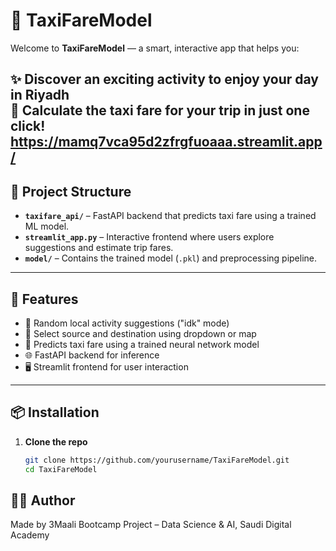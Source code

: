 # 🚕 TaxiFareModel

Welcome to **TaxiFareModel** — a smart, interactive app that helps you:

✨ **Discover an exciting activity** to enjoy your day in Riyadh  
🚖 **Calculate the taxi fare** for your trip in just one click!
https://mamq7vca95d2zfrgfuoaaa.streamlit.app/
---

## 🔧 Project Structure

- **`taxifare_api/`** – FastAPI backend that predicts taxi fare using a trained ML model.
- **`streamlit_app.py`** – Interactive frontend where users explore suggestions and estimate trip fares.
- **`model/`** – Contains the trained model (`.pkl`) and preprocessing pipeline.

---

## 🚀 Features

- 🎯 Random local activity suggestions ("idk" mode)
- 📍 Select source and destination using dropdown or map
- 🤖 Predicts taxi fare using a trained neural network model
- 🌐 FastAPI backend for inference
- 🖥️ Streamlit frontend for user interaction

---

## 📦 Installation

1. **Clone the repo**
   ```bash
   git clone https://github.com/yourusername/TaxiFareModel.git
   cd TaxiFareModel
## 👩‍💻 Author
Made by 3Maali 
Bootcamp Project – Data Science & AI, Saudi Digital Academy
